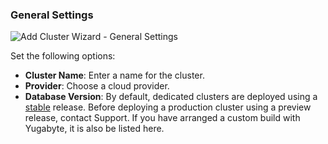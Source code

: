<!--
+++
private = true
+++
-->

### General Settings

![Add Cluster Wizard - General Settings](/images/yb-cloud/cloud-addcluster-free2.png)

Set the following options:

- **Cluster Name**: Enter a name for the cluster.
- **Provider**: Choose a cloud provider.
- **Database Version**: By default, dedicated clusters are deployed using a [stable](../../../../faq/yugabytedb-managed-faq/#what-version-of-yugabytedb-does-my-cluster-run-on) release. Before deploying a production cluster using a preview release, contact Support. If you have arranged a custom build with Yugabyte, it is also be listed here.
